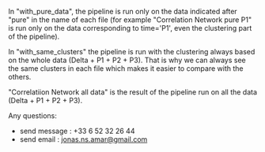 In "with_pure_data", the pipeline is run only on the data indicated after "pure" in the name of each file (for example "Correlation Network pure P1" is run only on the data corresponding to time='P1', even the clustering part of the pipeline).

In "with_same_clusters" the pipeline is run with the clustering always based on the whole data (Delta + P1 + P2 + P3). That is why we can always see the same clusters in each file which makes it easier to compare with the others.

"Correlatiion Network all data" is the result of the pipeline run on all the data (Delta + P1 + P2 + P3).

Any questions:
* send message : +33 6 52 32 26 44
* send email : jonas.ns.amar@gmail.com